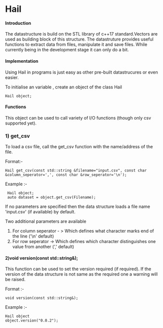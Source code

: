 # Hail


<h4> Introduction </h4>
The datastructure is build on the STL library of c++17 standard.Vectors are used as building block of this structure. The datastruture provides useful functions to extract data from files, manipulate it and save files. While currently being in the development stage it can only do a bit.

<h4>Implementation</h4>
 
 Using Hail in programs is just easy as other pre-built datastrucures or even easier.
 
 To initialise an variable , create an object of the class Hail
 
 ```
 Hail object;
 ```
 
 <h4> Functions </h4>
 This object can be used to call variety of I/O functions (though only csv supported yet).
 
<h3>1)  get_csv </h3>
 
 To load a csv file, call the get_csv function with the name/address of the file.
  
Format:- 
```
Hail get_csv(const std::string &filename="input.csv", const char &column_seperator=',', const char &row_seperator='\n');
```
Example :- 

```
 Hail object;
 auto dataset = object.get_csv(Filename);
 ```
 If no parameters are specified then the data structure loads a file name 'input.csv' (if available) by default.
 
 Two additional parameters are available
 1) For column seperator - > Which defines what character marks end of the line ('\n' default)
 2) For row seperator -> Which defines which character distinguishes one value from another (',' default)
 
 <h4> 2)void version(const std::string&);</h4>
 
 This function can be used to set the version required (if required). If the version of the data structure is not same as the required one a warning will be raised.
 
 Format :-
 ```
 void version(const std::string&);
 ```
 Example :-
 
 ```
 Hail object
 object.version("0.0.2");
 ```
